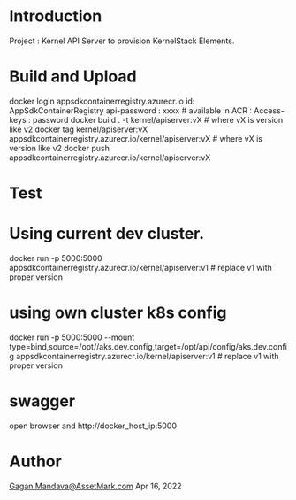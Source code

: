 # Introduction 
Project : Kernel API Server to provision KernelStack Elements.

# Build and Upload
docker login appsdkcontainerregistry.azurecr.io
  id: AppSdkContainerRegistry
  api-password : xxxx   # available in ACR : Access-keys : password
docker build . -t kernel/apiserver:vX # where vX is version like v2
docker tag kernel/apiserver:vX  appsdkcontainerregistry.azurecr.io/kernel/apiserver:vX  # where vX is version like v2
docker push appsdkcontainerregistry.azurecr.io/kernel/apiserver:vX

# Test
# Using current dev cluster.
docker run -p 5000:5000 appsdkcontainerregistry.azurecr.io/kernel/apiserver:v1  # replace v1 with proper version
# using own cluster k8s config
docker run -p 5000:5000 --mount type=bind,source=/opt/<cluster>/aks.dev.config,target=/opt/api/config/aks.dev.config  appsdkcontainerregistry.azurecr.io/kernel/apiserver:v1  # replace v1 with proper version
# swagger
open browser and http://docker_host_ip:5000
 
# Author
Gagan.Mandava@AssetMark.com
Apr 16, 2022

